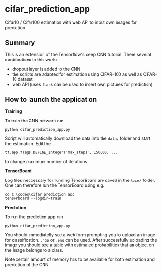 # cifar_prediction_app

Cifar10 / Cifar100 estimation with web API to input own images for prediction

## Summary

This is an extension of the Tensorflow's deep CNN tutorial. There several contributions in this work:

 - dropout layer is added to the CNN
 - the scripts are adapted for estimation using CIFAR-100 as well as CIFAR-10 dataset
 - web API (uses `flask` can be used to insert own pictures for prediction)
 
## How to launch the application
 
**Training**

To train the CNN network run
 
```
python cifar_prediction_app.py
```
 
Script will automatically download the data into the `data/` folder and start the estimation.
Edit the

```
tf.app.flags.DEFINE_integer('max_steps', 150000, ...
```

to change maximum number of iterations.

**TensorBoard**

Log files neccessary for running TensorBoard are saved in the `tain/` folder.
One can therefore run the TensorBoard using e.g.

```
cd C:\codes\cifar_prediction_app
tensorboard --logdir=train
```
 
**Prediction**
 
To run the prediction app run

```
python cifar_prediction_app.py
```

You should immediatelly see a web form prompting you to upload an image for classification. `.jgp` or `.png` can be used. After successfully uploading the image you should see a table with estimated probabilities that an object on the image belongs to a class.

Note certain amount of memory has to be available for both estimation and prediction of the CNN. 
